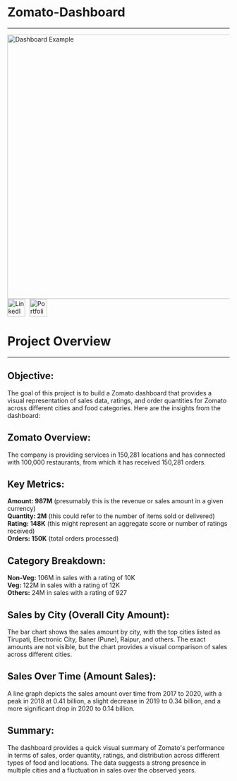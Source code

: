 # Zomato-Dashboard
____________________________________________________________________________________
<img src="https://res.cloudinary.com/dgwuwwqom/image/upload/v1717391873/Github/project%20photos/Zomato%20Dashboard.png" alt="Dashboard Example" width="800" height="600">
<div style="display: flex; align-items: center;">
    <a href="https://www.linkedin.com/in/ramaopalakrishna/" style="margin-right: 10px;">
        <img src="https://res.cloudinary.com/dgwuwwqom/image/upload/v1716824972/Github/project%20photos/linkedin.png" alt="LinkedIn" style="width: 40px; height: 40px;">
    </a>
    <a href="https://8421-ram.github.io/Portfolio/">
        <img src="https://res.cloudinary.com/dgwuwwqom/image/upload/v1716824966/Github/project%20photos/portfolio.png" alt="Portfolio" style="width: 40px; height: 40px;">
    </a>
</div>

# Project Overview
________________________________________________________________________________________________________________________________________________________________________________________
## Objective:
The goal of this project is to build a Zomato dashboard that provides a visual representation of sales data, ratings, and order quantities for Zomato across different cities and food categories.
Here are the insights from the dashboard:

## Zomato Overview:
The company is providing services in 150,281 locations and has connected with 100,000 restaurants, from which it has received 150,281 orders.

## Key Metrics:
__Amount: 987M__ (presumably this is the revenue or sales amount in a given currency)\
__Quantity: 2M__ (this could refer to the number of items sold or delivered)\
__Rating: 148K__ (this might represent an aggregate score or number of ratings received)\
__Orders: 150K__ (total orders processed)

## Category Breakdown:
__Non-Veg:__ 106M in sales with a rating of 10K\
__Veg:__ 122M in sales with a rating of 12K\
__Others:__ 24M in sales with a rating of 927

## Sales by City (Overall City Amount):
The bar chart shows the sales amount by city, with the top cities listed as Tirupati, Electronic City, Baner (Pune), Raipur, and others. The exact amounts are not visible, but the chart provides a visual comparison of sales across different cities.

## Sales Over Time (Amount Sales):
A line graph depicts the sales amount over time from 2017 to 2020, with a peak in 2018 at 0.41 billion, a slight decrease in 2019 to 0.34 billion, and a more significant drop in 2020 to 0.14 billion.

## Summary:
The dashboard provides a quick visual summary of Zomato's performance in terms of sales, order quantity, ratings, and distribution across different types of food and locations. The data suggests a strong presence in multiple cities and a fluctuation in sales over the observed years.
